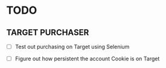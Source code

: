 # TODO

## TARGET PURCHASER

- [ ] Test out purchasing on Target using Selenium

- [ ] Figure out how persistent the account Cookie is on Target